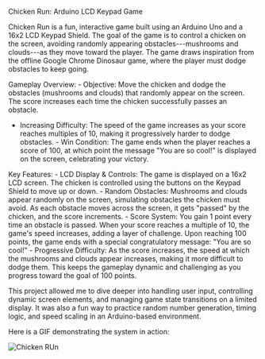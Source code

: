 Chicken Run: Arduino LCD Keypad Game

Chicken Run is a fun, interactive game built using an Arduino Uno and a
16x2 LCD Keypad Shield. The goal of the game is to control a chicken on
the screen, avoiding randomly appearing obstacles---mushrooms and
clouds---as they move toward the player. The game draws inspiration from
the offline Google Chrome Dinosaur game, where the player must dodge
obstacles to keep going.

Gameplay Overview:  - Objective: Move the chicken and dodge the
obstacles (mushrooms and clouds) that randomly appear on the screen. The
score increases each time the chicken successfully passes an obstacle.
 - Increasing Difficulty: The speed of the game increases as your score
reaches multiples of 10, making it progressively harder to dodge
obstacles.  - Win Condition: The game ends when the player reaches a
score of 100, at which point the message "You are so cool!" is displayed
on the screen, celebrating your victory.

Key Features:  - LCD Display & Controls: The game is displayed on a 16x2
LCD screen. The chicken is controlled using the buttons on the Keypad
Shield to move up or down.  - Random Obstacles: Mushrooms and clouds
appear randomly on the screen, simulating obstacles the chicken must
avoid. As each obstacle moves across the screen, it gets \"passed\" by
the chicken, and the score increments.  - Score System: You gain 1 point
every time an obstacle is passed. When your score reaches a multiple of
10, the game\'s speed increases, adding a layer of challenge. Upon
reaching 100 points, the game ends with a special congratulatory
message: "You are so cool!"  - Progressive Difficulty: As the score
increases, the speed at which the mushrooms and clouds appear increases,
making it more difficult to dodge them. This keeps the gameplay dynamic
and challenging as you progress toward the goal of 100 points.

This project allowed me to dive deeper into handling user input,
controlling dynamic screen elements, and managing game state transitions
on a limited display. It was also a fun way to practice random number
generation, timing logic, and speed scaling in an Arduino-based
environment.

Here is a GIF demonstrating the system in action:

![Chicken RUn](video_chicken_run.gif)